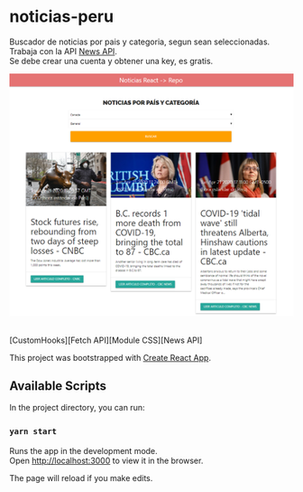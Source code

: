 # noticias-peru
Buscador de noticias por pais y categoria, segun sean seleccionadas.<br/>
Trabaja con la API [News API](https://newsapi.org/).<br/>
Se debe crear una cuenta y obtener una key, es gratis.<br/>

<p align="center"> <img src="noticias-peru/public/noticias-react.PNG" width="773"/></p><br/>
[CustomHooks][Fetch API][Module CSS][News API]<br/>

This project was bootstrapped with [Create React App](https://github.com/facebook/create-react-app).

## Available Scripts

In the project directory, you can run:

### `yarn start`

Runs the app in the development mode.<br />
Open [http://localhost:3000](http://localhost:3000) to view it in the browser.

The page will reload if you make edits.<br />



